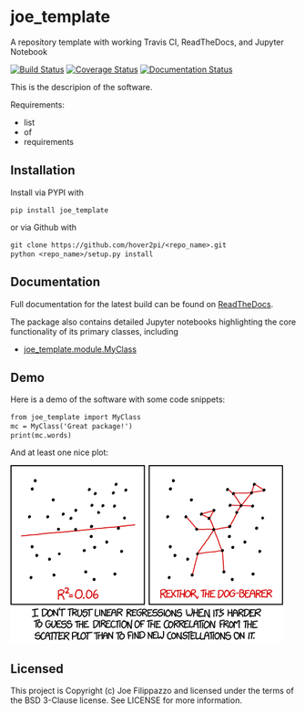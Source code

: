 # joe_template
A repository template with working Travis CI, ReadTheDocs, and Jupyter Notebook

[![Build Status](https://travis-ci.org/hover2pi/joe_template.svg?branch=master)](https://travis-ci.org/hover2pi/joe_template)
[![Coverage Status](https://coveralls.io/repos/github/hover2pi/joe_template/badge.svg?branch=master&service=github)](https://coveralls.io/github/hover2pi/joe_template?branch=master&service=github)
[![Documentation Status](https://readthedocs.org/projects/joe_template/badge/?version=latest)](https://joe_template.readthedocs.io/en/latest/?badge=latest)

This is the descripion of the software.

Requirements:
- list
- of
- requirements

## Installation

Install via PYPI with

```
pip install joe_template
```

or via Github with

```
git clone https://github.com/hover2pi/<repo_name>.git
python <repo_name>/setup.py install
```

## Documentation

Full documentation for the latest build can be found on [ReadTheDocs](https://joe_template.readthedocs.io/en/latest/).

The package also contains detailed Jupyter notebooks highlighting the core functionality of its primary classes, including

- [joe_template.module.MyClass](https://github.com/hover2pi/joe_template/blob/master/notebooks/notebook.ipynb)

## Demo

Here is a demo of the software with some code snippets:

```
from joe_template import MyClass
mc = MyClass('Great package!')
print(mc.words)
```

And at least one nice plot:

![png](figures/plot.png)

## Licensed

This project is Copyright (c) Joe Filippazzo and licensed under the terms of the BSD 3-Clause license. See LICENSE for more information.
